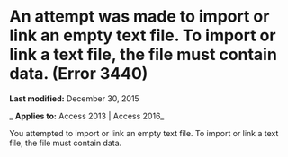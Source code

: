 
# An attempt was made to import or link an empty text file. To import or link a text file, the file must contain data. (Error 3440)

 **Last modified:** December 30, 2015

 _ **Applies to:** Access 2013 | Access 2016_

You attempted to import or link an empty text file. To import or link a text file, the file must contain data.

